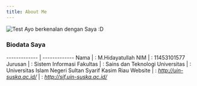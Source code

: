 ```yaml
---
title: About Me
---
```

<img src="/emerald/saya.png" alt="Test" title="Test" />
Ayo berkenalan dengan Saya :D

### Biodata Saya


------------- | -------------
Nama  | : M.Hidayatullah
NIM  | : 11453101577
Jurusan  | : Sistem Informasi
Fakultas  | : Sains dan Teknologi
Universitas  | : Universitas Islam Negeri Sultan Syarif Kasim Riau
Website  | : _http://uin-suska.ac.id/_
             | : _http://sif.uin-suska.ac.id/_


